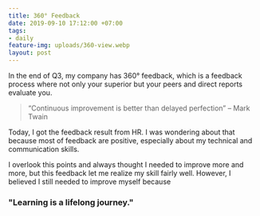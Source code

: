 ```yaml
---
title: 360° Feedback
date: 2019-09-10 17:12:00 +07:00
tags:
- daily
feature-img: uploads/360-view.webp
layout: post
---
```


In the end of Q3, my company has 360° feedback, which is a feedback process where not only your superior but your peers and direct reports evaluate you.

> “Continuous improvement is better than delayed perfection”
– Mark Twain

Today, I got the feedback result from HR. I was wondering about that because most of feedback are positive, especially about my technical and communication skills.

I overlook this points and always thought I needed to improve more and more, but this feedback let me realize my skill fairly well. However, I believed I still needed to improve myself because
### "Learning is a lifelong journey."